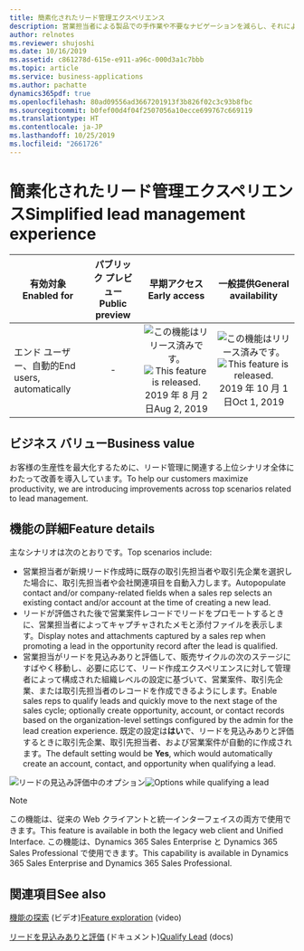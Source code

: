```yaml
---
title: 簡素化されたリード管理エクスペリエンス
description: 営業担当者による製品での手作業や不要なナビゲーションを減らし、それによってユーザーの生産性と顧客満足度を向上させるためのいくつかの改善が、一般的なワークフローとプロセスに対して行われています。
author: relnotes
ms.reviewer: shujoshi
ms.date: 10/16/2019
ms.assetid: c861278d-615e-e911-a96c-000d3a1c7bbb
ms.topic: article
ms.service: business-applications
ms.author: pachatte
dynamics365pdf: true
ms.openlocfilehash: 80ad09556ad3667201913f3b826f02c3c93b8fbc
ms.sourcegitcommit: b0fef00d4f04f2507056a10ecce699767c669119
ms.translationtype: HT
ms.contentlocale: ja-JP
ms.lasthandoff: 10/25/2019
ms.locfileid: "2661726"
---
```

# <a name="simplified-lead-management-experience"></a><span data-ttu-id="6bb6c-103">簡素化されたリード管理エクスペリエンス</span><span class="sxs-lookup"><span data-stu-id="6bb6c-103">Simplified lead management experience</span></span>


| <span data-ttu-id="6bb6c-104">有効対象</span><span class="sxs-lookup"><span data-stu-id="6bb6c-104">Enabled for</span></span>    |  <span data-ttu-id="6bb6c-105">パブリック プレビュー</span><span class="sxs-lookup"><span data-stu-id="6bb6c-105">Public preview</span></span> | <span data-ttu-id="6bb6c-106">早期アクセス</span><span class="sxs-lookup"><span data-stu-id="6bb6c-106">Early access</span></span> | <span data-ttu-id="6bb6c-107">一般提供</span><span class="sxs-lookup"><span data-stu-id="6bb6c-107">General availability</span></span> | 
| ---------- | :----------: |:----------: |:----------: |
|<span data-ttu-id="6bb6c-108">エンド ユーザー、自動的</span><span class="sxs-lookup"><span data-stu-id="6bb6c-108">End users, automatically</span></span>|-|<span data-ttu-id="6bb6c-109">![この機能はリリース済みです。](/dynamics365-release-plan/media/green-checkmark.png "この機能はリリース済みです。")</span><span class="sxs-lookup"><span data-stu-id="6bb6c-109">![This feature is released.](/dynamics365-release-plan/media/green-checkmark.png "This feature is released.")</span></span> <span data-ttu-id="6bb6c-110">2019 年 8 月 2 日</span><span class="sxs-lookup"><span data-stu-id="6bb6c-110">Aug 2, 2019</span></span>| <span data-ttu-id="6bb6c-111">![この機能はリリース済みです。](/dynamics365-release-plan/media/green-checkmark.png "この機能はリリース済みです。")</span><span class="sxs-lookup"><span data-stu-id="6bb6c-111">![This feature is released.](/dynamics365-release-plan/media/green-checkmark.png "This feature is released.")</span></span> <span data-ttu-id="6bb6c-112">2019 年 10 月 1 日</span><span class="sxs-lookup"><span data-stu-id="6bb6c-112">Oct 1, 2019</span></span>|


## <a name="business-value"></a><span data-ttu-id="6bb6c-113">ビジネス バリュー</span><span class="sxs-lookup"><span data-stu-id="6bb6c-113">Business value</span></span>
<!-- bv start -->
<span data-ttu-id="6bb6c-114">お客様の生産性を最大化するために、リード管理に関連する上位シナリオ全体にわたって改善を導入しています。</span><span class="sxs-lookup"><span data-stu-id="6bb6c-114">To help our customers maximize productivity, we are introducing improvements across top scenarios related to lead management.</span></span>
<!-- bv end -->



## <a name="feature-details"></a><span data-ttu-id="6bb6c-115">機能の詳細</span><span class="sxs-lookup"><span data-stu-id="6bb6c-115">Feature details</span></span>
<!--feature detail start -->
<span data-ttu-id="6bb6c-116">主なシナリオは次のとおりです。</span><span class="sxs-lookup"><span data-stu-id="6bb6c-116">Top scenarios include:</span></span>  

- <span data-ttu-id="6bb6c-117">営業担当者が新規リード作成時に既存の取引先担当者や取引先企業を選択した場合に、取引先担当者や会社関連項目を自動入力します。</span><span class="sxs-lookup"><span data-stu-id="6bb6c-117">Autopopulate contact and/or company-related fields when a sales rep selects an existing contact and/or account at the time of creating a new lead.</span></span>   
- <span data-ttu-id="6bb6c-118">リードが評価された後で営業案件レコードでリードをプロモートするときに、営業担当者によってキャプチャされたメモと添付ファイルを表示します。</span><span class="sxs-lookup"><span data-stu-id="6bb6c-118">Display notes and attachments captured by a sales rep when promoting a lead in the opportunity record after the lead is qualified.</span></span>  
- <span data-ttu-id="6bb6c-119">営業担当がリードを見込みありと評価して、販売サイクルの次のステージにすばやく移動し、必要に応じて、リード作成エクスペリエンスに対して管理者によって構成された組織レベルの設定に基づいて、営業案件、取引先企業、または取引先担当者のレコードを作成できるようにします。</span><span class="sxs-lookup"><span data-stu-id="6bb6c-119">Enable sales reps to qualify leads and quickly move to the next stage of the sales cycle; optionally create opportunity, account, or contact records based on the organization-level settings configured by the admin for the lead creation experience.</span></span> <span data-ttu-id="6bb6c-120">既定の設定は**はい**で、リードを見込みありと評価するときに取引先企業、取引先担当者、および営業案件が自動的に作成されます。</span><span class="sxs-lookup"><span data-stu-id="6bb6c-120">The default setting would be **Yes**, which would automatically create an account, contact, and opportunity when qualifying a lead.</span></span>

<span data-ttu-id="6bb6c-121">![リードの見込み評価中のオプション](media/additionaloptions.jpg "リードの見込み評価中のオプション")</span><span class="sxs-lookup"><span data-stu-id="6bb6c-121">![Options while qualifying a lead](media/additionaloptions.jpg "Options while qualifying a lead")</span></span>
<!--feature detail end -->


> [!NOTE]
> <span data-ttu-id="6bb6c-122">この機能は、従来の Web クライアントと統一インターフェイスの両方で使用できます。</span><span class="sxs-lookup"><span data-stu-id="6bb6c-122">This feature is available in both the legacy web client and Unified Interface.</span></span> <span data-ttu-id="6bb6c-123">この機能は、Dynamics 365 Sales Enterprise と Dynamics 365 Sales Professional で使用できます。</span><span class="sxs-lookup"><span data-stu-id="6bb6c-123">This capability is available in Dynamics 365 Sales Enterprise and Dynamics 365 Sales Professional.</span></span>







## <a name="see-also"></a><span data-ttu-id="6bb6c-124">関連項目</span><span class="sxs-lookup"><span data-stu-id="6bb6c-124">See also</span></span>
<span data-ttu-id="6bb6c-125">[機能の探索](https://aka.ms/ROGS19RW2ROV1) (ビデオ)</span><span class="sxs-lookup"><span data-stu-id="6bb6c-125">[Feature exploration](https://aka.ms/ROGS19RW2ROV1) (video)</span></span>

<span data-ttu-id="6bb6c-126">[リードを見込みありと評価](https://docs.microsoft.com/dynamics365/customer-engagement/sales-enterprise/qualify-lead-convert-opportunity-sales) (ドキュメント)</span><span class="sxs-lookup"><span data-stu-id="6bb6c-126">[Qualify Lead](https://docs.microsoft.com/dynamics365/customer-engagement/sales-enterprise/qualify-lead-convert-opportunity-sales) (docs)</span></span>
